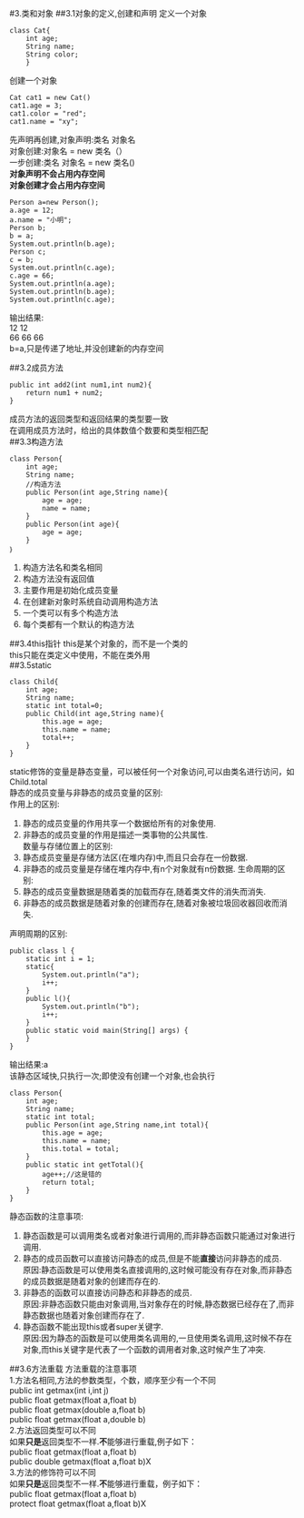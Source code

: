 #3.类和对象
##3.1对象的定义,创建和声明
定义一个对象

    class Cat{
        int age;
        String name;
        String color;
        }
创建一个对象

    Cat cat1 = new Cat()
    cat1.age = 3;
    cat1.color = "red";
    cat1.name = "xy";
先声明再创建,对象声明:类名 对象名  
对象创建:对象名 = new 类名（）  
一步创建:类名 对象名 = new 类名()  
**对象声明不会占用内存空间**  
**对象创建才会占用内存空间**  

    Person a=new Person();  
    a.age = 12;  
    a.name = "小明";  
    Person b;  
    b = a;  
    System.out.println(b.age);  
    Person c;  
    c = b;  
    System.out.println(c.age);  
    c.age = 66;  
    System.out.println(a.age);  
    System.out.println(b.age);  
    System.out.println(c.age);  
输出结果:  
12   12  
66  66  66  
b=a,只是传递了地址,并没创建新的内存空间  

##3.2成员方法

    public int add2(int num1,int num2){
        return num1 + num2;
    }  
成员方法的返回类型和返回结果的类型要一致  
在调用成员方法时，给出的具体数值个数要和类型相匹配  
##3.3构造方法  

    class Person{
        int age;
        String name;
        //构造方法
        public Person(int age,String name){
            age = age;
            name = name;
        }
        public Person(int age){
            age = age;
        }
    ｝
1. 构造方法名和类名相同  
2. 构造方法没有返回值  
3. 主要作用是初始化成员变量  
4. 在创建新对象时系统自动调用构造方法  
5. 一个类可以有多个构造方法  
6. 每个类都有一个默认的构造方法  

##3.4this指针 
this是某个对象的，而不是一个类的  
this只能在类定义中使用，不能在类外用  
##3.5static

    class Child{
        int age;
        String name;
        static int total=0;
        public Child(int age,String name){
            this.age = age;
            this.name = name;
            total++;
        }
    }
static修饰的变量是静态变量，可以被任何一个对象访问,可以由类名进行访问，如Child.total  
静态的成员变量与非静态的成员变量的区别:  
作用上的区别:
1. 静态的成员变量的作用共享一个数据给所有的对象使用.  
2. 非静态的成员变量的作用是描述一类事物的公共属性.  
数量与存储位置上的区别:  
1. 静态成员变量是存储方法区(在堆内存)中,而且只会存在一份数据.
2. 非静态的成员变量是存储在堆内存中,有n个对象就有n份数据.
生命周期的区别:
1. 静态的成员变量数据是随着类的加载而存在,随着类文件的消失而消失.
2. 非静态的成员数据是随着对象的创建而存在,随着对象被垃圾回收器回收而消失.

声明周期的区别:

    public class l {
        static int i = 1;
        static{
            System.out.println("a");
            i++;
        }
        public l(){
            System.out.println("b");
            i++;
        }
        public static void main(String[] args) {
        }
    }
输出结果:a  
该静态区域快,只执行一次;即使没有创建一个对象,也会执行  

    class Person{
        int age;
        String name;
        static int total;
        public Person(int age,String name,int total){
            this.age = age;
            this.name = name;
            this.total = total;
        }
        public static int getTotal(){
            age++;//这是错的
            return total;
        }
    }
静态函数的注意事项:  
1. 静态函数是可以调用类名或者对象进行调用的,而非静态函数只能通过对象进行调用.    
2. 静态的成员函数可以直接访问静态的成员,但是不能**直接**访问非静态的成员.  
原因:静态函数是可以使用类名直接调用的,这时候可能没有存在对象,而非静态的成员数据是随着对象的创建而存在的.  
3. 非静态的函数可以直接访问静态和非静态的成员.  
原因:非静态函数只能由对象调用,当对象存在的时候,静态数据已经存在了,而非静态数据也随着对象创建而存在了.  
4. 静态函数不能出现this或者super关键字.  
原因:因为静态的函数是可以使用类名调用的,一旦使用类名调用,这时候不存在对象,而this关键字是代表了一个函数的调用者对象,这时候产生了冲突.

##3.6方法重载
方法重载的注意事项  
1.方法名相同,方法的参数类型，个数，顺序至少有一个不同  
public int getmax(int i,int j)  
public float getmax(float a,float b)  
public float getmax(double a,float b)  
public float getmax(float a,double b)  
2.方法返回类型可以不同  
如果**只是**返回类型不一样.**不**能够进行重载,例子如下：  
public float getmax(float a,float b)  
public double getmax(float a,float b)X  
3.方法的修饰符可以不同  
如果**只是**返回类型不一样.**不**能够进行重载，例子如下：  
public float getmax(float a,float b)  
protect float getmax(float a,float b)X  


